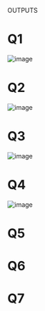 OUTPUTS

# Q1
![image](https://github.com/user-attachments/assets/723b68dd-1c77-4198-a4a0-b17510aa837d)


# Q2
![image](https://github.com/user-attachments/assets/a498730e-d498-4ced-b9ff-09cf718eb030)


# Q3
![image](https://github.com/user-attachments/assets/9c9e7fbd-8f7e-4b6f-a3cc-73d7479f89ee)



# Q4
![image](https://github.com/user-attachments/assets/ffbbbd0f-31ca-4431-bdd6-dae48a3a0737)




# Q5



# Q6




# Q7


